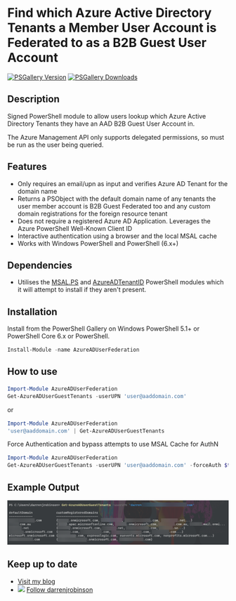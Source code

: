 # Find which Azure Active Directory Tenants a Member User Account is Federated to as a B2B Guest User Account

[![PSGallery Version](https://img.shields.io/powershellgallery/v/AzureADUserFederation.svg?style=flat&logo=powershell&label=PSGallery%20Version)](https://www.powershellgallery.com/packages/AzureADUserFederation) [![PSGallery Downloads](https://img.shields.io/powershellgallery/dt/AzureADUserFederation.svg?style=flat&logo=powershell&label=PSGallery%20Downloads)](https://www.powershellgallery.com/packages/AzureADUserFederation)

## Description

Signed PowerShell module to allow users lookup which Azure Active Directory Tenants they have an AAD B2B Guest User Account in.

The Azure Management API only supports delegated permissions, so must be run as the user being queried.

## Features

- Only requires an email/upn as input and verifies Azure AD Tenant for the domain name
- Returns a PSObject with the default domain name of any tenants the user member account is B2B Guest Federated too and any custom domain registrations for the foreign resource tenant
- Does not require a registered Azure AD Application. Leverages the Azure PowerShell Well-Known Client ID
- Interactive authentication using a browser and the local MSAL cache
- Works with Windows PowerShell and PowerShell (6.x+)

## Dependencies

- Utilises the [MSAL.PS](https://www.powershellgallery.com/packages/MSAL.PS) and [AzureADTenantID](https://www.powershellgallery.com/packages/AzureADTenantID) PowerShell modules which it will attempt to install if they aren't present.

## Installation

Install from the PowerShell Gallery on Windows PowerShell 5.1+ or PowerShell Core 6.x or PowerShell.

```powershell
Install-Module -name AzureADUserFederation
```

## How to use

```powershell
Import-Module AzureADUserFederation
Get-AzureADUserGuestTenants -userUPN 'user@aaddomain.com'
```

or

```powershell
Import-Module AzureADUserFederation
'user@aaddomain.com' | Get-AzureADUserGuestTenants
```

Force Authentication and bypass attempts to use MSAL Cache for AuthN

```powershell
Import-Module AzureADUserFederation
Get-AzureADUserGuestTenants -userUPN 'user@aaddomain.com' -forceAuth $true 
```

## Example Output

![](./ExampleOutputAzureADUserFederation.png)

## Keep up to date

* [Visit my blog](https://blog.darrenjrobinson.com)
* ![](http://twitter.com/favicon.ico) [Follow darrenjrobinson](https://twitter.com/darrenjrobinson)
